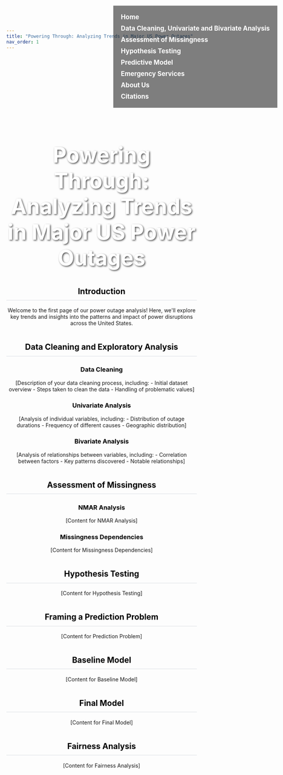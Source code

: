 ```yaml
---
title: "Powering Through: Analyzing Trends in Major US Power Outages"
nav_order: 1
---
```


<style>
  /* Remove default green banner */
  .navbar-default {
    display: none;
  }

  /* Background Image Section (Placed at the top) */
  .background-image {
    background-image: url("https://img-s-msn-com.akamaized.net/tenant/amp/entityid/AA1ocY7c.img?w=768&h=512&m=6");
    background-size: cover;
    background-position: center;
    height: 400px;
    text-align: center;
    color: white;
    padding-top: 150px;
    margin-bottom: 2em;
    position: relative;
  }

  /* Title Style on Top of the Image */
  .background-image h1 {
    font-size: 4em;
    text-shadow: 2px 2px 4px rgba(0, 0, 0, 0.7);
    font-weight: bold;
  }

  /* Navigation Bar - Positioned at the Top Right */
  .navbar {
    position: absolute;
    top: 15px;
    right: 15px;
    padding: 10px;
    background-color: rgba(0, 0, 0, 0.5); /* Dark background to contrast with white text */
    z-index: 1000;
    display: flex;
    flex-direction: column;
  }

  .navbar ul {
    list-style-type: none;
    padding: 0;
    margin: 0;
  }

  .navbar li {
    margin: 10px 0; /* Vertical spacing between links */
  }

  .navbar a {
    text-decoration: none;
    color: white; /* White text color */
    font-size: 1.2em;
    font-weight: bold;
    padding: 10px;
  }

  .navbar a:hover {
    background-color: #f39c12;
    color: black;
    border-radius: 5px;
  }

  /* Content Section Titles (h2) - Black Text */
  h2 {
    margin-top: 2em;
    padding-bottom: 0.5em;
    border-bottom: 2px solid #eaecef;
    text-align: center;
    color: black;
  }

  /* Subsection Titles (h3) - Black Text */
  h3 {
    margin-top: 1.5em;
    color: black;
    text-align: center;
  }

  /* Body Text - Centered */
  .content-section {
    text-align: center;
    margin-top: 60px; /* To prevent content from being hidden under the navbar */
  }

  /* Add padding for body content to avoid overlap with the fixed navbar */
  body {
    padding-top: 60px; /* Adjusted padding to fit the fixed navbar */
  }
</style>

<!-- Background Image Section -->
<div class="background-image">
  <h1>Powering Through: Analyzing Trends in Major US Power Outages</h1>
</div>

<!-- Navigation Bar (Fixed at Top Right) -->
<nav class="navbar">
  <ul>
    <li><a href="#home">Home</a></li>
    <li><a href="#data_cleaning">Data Cleaning, Univariate and Bivariate Analysis</a></li>
    <li><a href="#missingness">Assessment of Missingness</a></li>
    <li><a href="#hypothesis">Hypothesis Testing</a></li>
    <li><a href="#predictive">Predictive Model</a></li>
    <li><a href="#emergency_services">Emergency Services</a></li>
    <li><a href="#about_us">About Us</a></li>
    <li><a href="#citations">Citations</a></li>
  </ul>
</nav>

<!-- Content Sections -->
<div class="content-section">
  <h2 id="home">Introduction</h2>
  <p>Welcome to the first page of our power outage analysis! Here, we'll explore key trends and insights into the patterns and impact of power disruptions across the United States.</p>

  <h2 id="data_cleaning">Data Cleaning and Exploratory Analysis</h2>
  <h3>Data Cleaning</h3>
  <p>[Description of your data cleaning process, including:
    - Initial dataset overview
    - Steps taken to clean the data
    - Handling of problematic values]</p>

  <h3>Univariate Analysis</h3>
  <p>[Analysis of individual variables, including:
    - Distribution of outage durations
    - Frequency of different causes
    - Geographic distribution]</p>

  <h3>Bivariate Analysis</h3>
  <p>[Analysis of relationships between variables, including:
    - Correlation between factors
    - Key patterns discovered
    - Notable relationships]</p>

  <h2 id="missingness">Assessment of Missingness</h2>
  <h3>NMAR Analysis</h3>
  <p>[Content for NMAR Analysis]</p>

  <h3>Missingness Dependencies</h3>
  <p>[Content for Missingness Dependencies]</p>

  <h2 id="hypothesis">Hypothesis Testing</h2>
  <p>[Content for Hypothesis Testing]</p>

  <h2>Framing a Prediction Problem</h2>
  <p>[Content for Prediction Problem]</p>

  <h2>Baseline Model</h2>
  <p>[Content for Baseline Model]</p>

  <h2 id="predictive">Final Model</h2>
  <p>[Content for Final Model]</p>

  <h2>Fairness Analysis</h2>
  <p>[Content for Fairness Analysis]</p>
</div>
